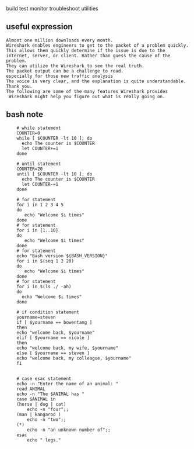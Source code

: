 build
test
monitor
troubleshoot
utilities


## useful expression

	Almost one million downloads every month.
	Wireshark enables engineers to get to the packet of a problem quickly.
	This allows them quickly determine if the issue is due to the internet, server, or client. Rather than guess the cause of the problem.
	They can utilize the Wireshark to see the real truth.
	The packet output can be a challenge to read.
	especially for those new traffic analysis
	The voice is very clear, and the explanation is quite understandable. Thank you.
	The following are some of the many features Wireshark provides
	 Wireshark might help you figure out what is really going on.


## bash note
		# while statement
		COUNTER=0
		while [ $COUNTER -lt 10 ]; do
		  echo The counter is $COUNTER
		  let COUNTER+=1 
		done
		
		# until statement
		COUNTER=20
		until [ $COUNTER -lt 10 ]; do
		  echo The counter is $COUNTER
		  let COUNTER-=1 
		done
		
		# for statement
		for i in 1 2 3 4 5
		do
		   echo "Welcome $i times"
		done
		# for statement
		for i in {1..10}
		do
		   echo "Welcome $i times"
		done
		# for statement
		echo "Bash version ${BASH_VERSION}"
		for i in $(seq 1 2 20)
		do
		   echo "Welcome $i times"
		done
		# for statement
		for i in $(ls ./ -ah)
		do
		  echo "Welcome $i times"
		done
		
		# if condition statement
		yourname=steven
		if [ $yourname == bowentang ]
		then
		echo "welcome back, $yourname"
		elif [ $yourname == nicole ]
		then
		echo "welcome back, my wife, $yourname"
		else [ $yourname == steven ]
		echo "welcome back, my colleague, $yourname"
		fi


		# case esac statement
		echo -n "Enter the name of an animal: "
		read ANIMAL
		echo -n "The $ANIMAL has "
		case $ANIMAL in
		(horse | dog | cat) 
		    echo -n "four";;
		(man | kangaroo ) 
		    echo -n "two";;
		(*) 
		    echo -n "an unknown number of";;
		esac
		    echo " legs."